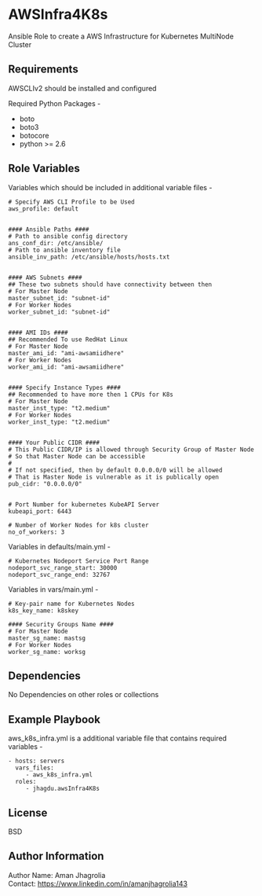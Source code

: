 AWSInfra4K8s
============

Ansible Role to create a AWS Infrastructure for Kubernetes MultiNode Cluster

Requirements
------------

AWSCLIv2 should be installed and configured  
  
Required Python Packages -  
- boto  
- boto3  
- botocore  
- python >= 2.6  

Role Variables
--------------

Variables which should be included in additional variable files -  

    # Specify AWS CLI Profile to be Used
    aws_profile: default


    #### Ansible Paths ####
    # Path to ansible config directory
    ans_conf_dir: /etc/ansible/
    # Path to ansible inventory file
    ansible_inv_path: /etc/ansible/hosts/hosts.txt


    #### AWS Subnets ####
    ## These two subnets should have connectivity between then
    # For Master Node
    master_subnet_id: "subnet-id"
    # For Worker Nodes
    worker_subnet_id: "subnet-id"


    #### AMI IDs ####
    ## Recommended To use RedHat Linux
    # For Master Node
    master_ami_id: "ami-awsamiidhere"
    # For Worker Nodes
    worker_ami_id: "ami-awsamiidhere"


    #### Specify Instance Types ####
    ## Recommended to have more then 1 CPUs for K8s
    # For Master Node
    master_inst_type: "t2.medium"
    # For Worker Nodes
    worker_inst_type: "t2.medium"


    #### Your Public CIDR ####
    # This Public CIDR/IP is allowed through Security Group of Master Node
    # So that Master Node can be accessible
    #
    # If not specified, then by default 0.0.0.0/0 will be allowed
    # That is Master Node is vulnerable as it is publically open
    pub_cidr: "0.0.0.0/0"


    # Port Number for kubernetes KubeAPI Server
    kubeapi_port: 6443

    # Number of Worker Nodes for k8s cluster
    no_of_workers: 3

Variables in defaults/main.yml -  

    # Kubernetes Nodeport Service Port Range
    nodeport_svc_range_start: 30000
    nodeport_svc_range_end: 32767

Variables in vars/main.yml -  

    # Key-pair name for Kubernetes Nodes
    k8s_key_name: k8skey

    #### Security Groups Name ####
    # For Master Node
    master_sg_name: mastsg
    # For Worker Nodes
    worker_sg_name: worksg

Dependencies
------------

No Dependencies on other roles or collections

Example Playbook
----------------

aws_k8s_infra.yml is a additional variable file that contains required variables -

    - hosts: servers
      vars_files:
         - aws_k8s_infra.yml
      roles:
         - jhagdu.awsInfra4K8s

License
-------

BSD

Author Information
------------------

Author Name: Aman Jhagrolia  
Contact: https://www.linkedin.com/in/amanjhagrolia143  
